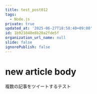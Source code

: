 ```yaml
---
title: test_post012
tags:
  - Node.js
private: true
updated_at: '2025-06-27T18:58:40+09:00'
id: 1b921840e8b20a2fde5f
organization_url_name: null
slide: false
ignorePublish: false
---
```

# new article body
複数の記事をツイートするテスト
